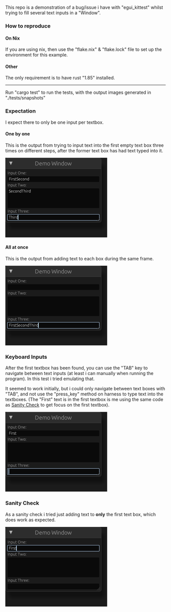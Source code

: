 This repo is a demonstration of a bug/issue i have with "egui_kittest" whilst trying to fill several text inputs in a "Window".

### How to reproduce
#### On Nix
If you are using nix, then use the "flake.nix" & "flake.lock" file to set up the environment for this example.

#### Other
The only requirement is to have rust "1.85" installed.

---

Run "cargo test" to run the tests, with the output images generated in "./tests/snapshots"

### Expectation
I expect there to only be one input per textbox.

#### One by one
This is the output from trying to input text into the first empty text box three times on different steps, after the former text box has had text typed into it.

![](./tests/snapshots/one_by_one.png)

#### All at once
This is the output from adding text to each box during the same frame.

![](./tests/snapshots/all_at_once.png)

### Keyboard Inputs
After the first textbox has been found, you can use the "TAB" key to navigate between text inputs (at least i can manually when running the program).
In this test i tried emulating that.

It seemed to work initially, but i could only navigate between text boxes with "TAB", and not use the "press_key" method on harness to type text into the textboxes.
(The "First" text is in the first textbox is me using the same code as [Sanity Check](<README.md#sanity-check>) to get focus on the first textbox).

![](./tests/snapshots/keyboard_input.png)


### Sanity Check
As a sanity check i tried just adding text to **only** the first text box, which does work as expected.

![](./tests/snapshots/single_works.png)

